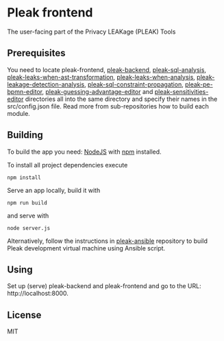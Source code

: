 # Pleak frontend

The user-facing part of the Privacy LEAKage (PLEAK) Tools

## Prerequisites

You need to locate pleak-frontend, [pleak-backend](https://github.com/pleak-tools/pleak-backend), [pleak-sql-analysis](https://github.com/pleak-tools/pleak-sql-analysis), [pleak-leaks-when-ast-transformation](https://github.com/pleak-tools/pleak-leaks-when-ast-transformation), [pleak-leaks-when-analysis](https://github.com/pleak-tools/pleak-leaks-when-analysis), [pleak-leakage-detection-analysis](https://github.com/pleak-tools/pleak-leakage-detection-analysis), [pleak-sql-constraint-propagation](https://github.com/pleak-tools/pleak-sql-constraint-propagation), [pleak-pe-bpmn-editor](https://github.com/pleak-tools/pleak-pe-bpmn-editor), [pleak-guessing-advantage-editor](https://github.com/pleak-tools/pleak-guessing-advantage-editor) and [pleak-sensitivities-editor](https://github.com/pleak-tools/pleak-sensitivities-editor) directories all into the same directory and specify their names in the src/config.json file.
Read more from sub-repositories how to build each module.

## Building

To build the app you need: [NodeJS](http://nodejs.org) with [npm](https://npmjs.org) installed.

To install all project dependencies execute

```
npm install
```

Serve an app locally, build it with

```
npm run build
```

and serve with

```
node server.js
```

Alternatively, follow the instructions in [pleak-ansible](https://github.com/pleak-tools/pleak-ansible) repository to build Pleak development virtual machine using Ansible script.

## Using

Set up (serve) pleak-backend and pleak-frontend and go to the URL: http://localhost:8000.

## License

MIT
